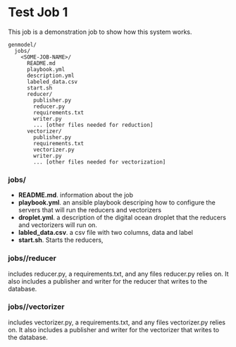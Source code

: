 # Test Job 1 

This job is a demonstration job to show how this system works.

```
genmodel/
  jobs/
    <SOME-JOB-NAME>/
      README.md
      playbook.yml
      description.yml
      labeled_data.csv
      start.sh
      reducer/
        publisher.py
        reducer.py
        requirements.txt
        writer.py
        ... [other files needed for reduction]
      vectorizer/
        publisher.py
        requirements.txt
        vectorizer.py
        writer.py
        ... [other files needed for vectorization]
```

### jobs/<SOME-JOB-NAME>

+ **README.md**. information about the job
+ **playbook.yml**. an ansible playbook descriping how to configure the servers
  that will run the reducers and vectorizers
+ **droplet.yml**. a description of the digital ocean droplet that the reducers
  and vectorizers will run on.
+ **labled_data.csv**. a csv file with two columns, data and label
+ **start.sh**. Starts the reducers,  

### jobs/<SOME-JOB-NAME>/reducer

includes reducer.py, a requirements.txt, and any files reducer.py relies on. It
also includes a publisher and writer for the reducer that writes to the
database.

### jobs/<SOME-JOB-NAME>/vectorizer

includes vectorizer.py, a requirements.txt, and any files vectorizer.py relies
on. It also includes a publisher and writer for the vectorizer that writes to
the database.


